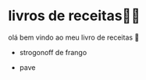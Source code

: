 # livros de receitas:man_cook:

olá  bem vindo ao meu livro de receitas :wave:

- strogonoff de frango 

- pave
